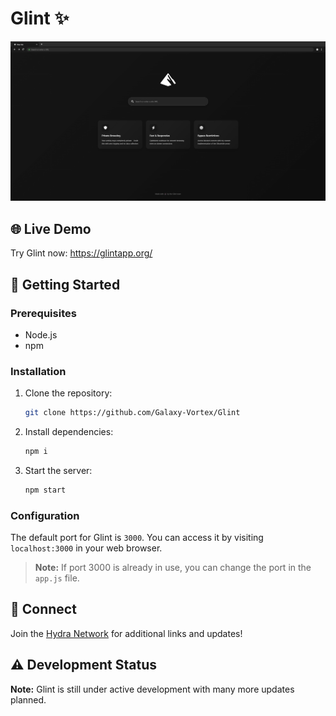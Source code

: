 # Glint ✨

<div align="center">
  <img src="./public/images/page.png" alt="Glint Logo" width="1000"">
</div>

## 🌐 Live Demo

Try Glint now: https://glintapp.org/
## 🚀 Getting Started

### Prerequisites
- Node.js
- npm

### Installation

1. Clone the repository:
   ```bash
   git clone https://github.com/Galaxy-Vortex/Glint
   ```

2. Install dependencies:
   ```bash
   npm i
   ```

3. Start the server:
   ```bash
   npm start
   ```

### Configuration
The default port for Glint is `3000`. You can access it by visiting `localhost:3000` in your web browser.

> **Note:** If port 3000 is already in use, you can change the port in the `app.js` file.

## 🔗 Connect

Join the [Hydra Network](https://discord.gg/jMsj6KJBSV) for additional links and updates!

## ⚠️ Development Status

**Note:** Glint is still under active development with many more updates planned.
